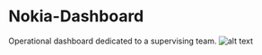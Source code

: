 # Nokia-Dashboard
Operational dashboard dedicated to a supervising team.
![alt text](https://github.com/p4inkill3r92/Nokia-Dashboard/blob/master/Screenshot%20from%202019-05-29%2016-09-39.png)
